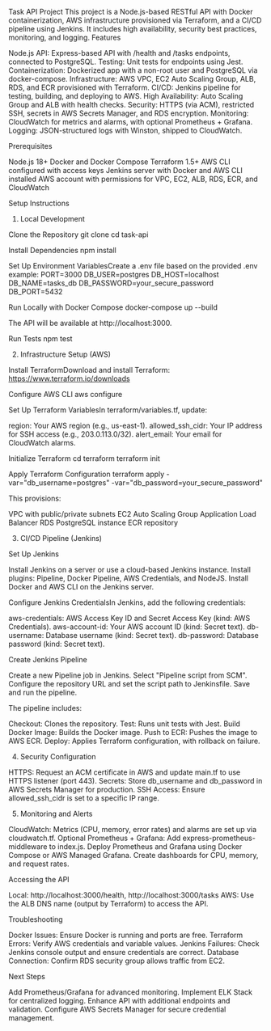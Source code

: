Task API Project
This project is a Node.js-based RESTful API with Docker containerization, AWS infrastructure provisioned via Terraform, and a CI/CD pipeline using Jenkins. It includes high availability, security best practices, monitoring, and logging.
Features

Node.js API: Express-based API with /health and /tasks endpoints, connected to PostgreSQL.
Testing: Unit tests for endpoints using Jest.
Containerization: Dockerized app with a non-root user and PostgreSQL via docker-compose.
Infrastructure: AWS VPC, EC2 Auto Scaling Group, ALB, RDS, and ECR provisioned with Terraform.
CI/CD: Jenkins pipeline for testing, building, and deploying to AWS.
High Availability: Auto Scaling Group and ALB with health checks.
Security: HTTPS (via ACM), restricted SSH, secrets in AWS Secrets Manager, and RDS encryption.
Monitoring: CloudWatch for metrics and alarms, with optional Prometheus + Grafana.
Logging: JSON-structured logs with Winston, shipped to CloudWatch.

Prerequisites

Node.js 18+
Docker and Docker Compose
Terraform 1.5+
AWS CLI configured with access keys
Jenkins server with Docker and AWS CLI installed
AWS account with permissions for VPC, EC2, ALB, RDS, ECR, and CloudWatch


Setup Instructions
1. Local Development

Clone the Repository
git clone <your-repo-url>
cd task-api


Install Dependencies
npm install


Set Up Environment VariablesCreate a .env file based on the provided .env example:
PORT=3000
DB_USER=postgres
DB_HOST=localhost
DB_NAME=tasks_db
DB_PASSWORD=your_secure_password
DB_PORT=5432


Run Locally with Docker Compose
docker-compose up --build

The API will be available at http://localhost:3000.

Run Tests
npm test



2. Infrastructure Setup (AWS)

Install TerraformDownload and install Terraform: https://www.terraform.io/downloads

Configure AWS CLI
aws configure


Set Up Terraform VariablesIn terraform/variables.tf, update:

region: Your AWS region (e.g., us-east-1).
allowed_ssh_cidr: Your IP address for SSH access (e.g., 203.0.113.0/32).
alert_email: Your email for CloudWatch alarms.


Initialize Terraform
cd terraform
terraform init


Apply Terraform Configuration
terraform apply -var="db_username=postgres" -var="db_password=your_secure_password"

This provisions:

VPC with public/private subnets
EC2 Auto Scaling Group
Application Load Balancer
RDS PostgreSQL instance
ECR repository



3. CI/CD Pipeline (Jenkins)

Set Up Jenkins

Install Jenkins on a server or use a cloud-based Jenkins instance.
Install plugins: Pipeline, Docker Pipeline, AWS Credentials, and NodeJS.
Install Docker and AWS CLI on the Jenkins server.


Configure Jenkins CredentialsIn Jenkins, add the following credentials:

aws-credentials: AWS Access Key ID and Secret Access Key (kind: AWS Credentials).
aws-account-id: Your AWS account ID (kind: Secret text).
db-username: Database username (kind: Secret text).
db-password: Database password (kind: Secret text).


Create Jenkins Pipeline

Create a new Pipeline job in Jenkins.
Select "Pipeline script from SCM".
Configure the repository URL and set the script path to Jenkinsfile.
Save and run the pipeline.

The pipeline includes:

Checkout: Clones the repository.
Test: Runs unit tests with Jest.
Build Docker Image: Builds the Docker image.
Push to ECR: Pushes the image to AWS ECR.
Deploy: Applies Terraform configuration, with rollback on failure.



4. Security Configuration

HTTPS: Request an ACM certificate in AWS and update main.tf to use HTTPS listener (port 443).
Secrets: Store db_username and db_password in AWS Secrets Manager for production.
SSH Access: Ensure allowed_ssh_cidr is set to a specific IP range.

5. Monitoring and Alerts

CloudWatch: Metrics (CPU, memory, error rates) and alarms are set up via cloudwatch.tf.
Optional Prometheus + Grafana:
Add express-prometheus-middleware to index.js.
Deploy Prometheus and Grafana using Docker Compose or AWS Managed Grafana.
Create dashboards for CPU, memory, and request rates.

Accessing the API

Local: http://localhost:3000/health, http://localhost:3000/tasks
AWS: Use the ALB DNS name (output by Terraform) to access the API.

Troubleshooting

Docker Issues: Ensure Docker is running and ports are free.
Terraform Errors: Verify AWS credentials and variable values.
Jenkins Failures: Check Jenkins console output and ensure credentials are correct.
Database Connection: Confirm RDS security group allows traffic from EC2.

Next Steps

Add Prometheus/Grafana for advanced monitoring.
Implement ELK Stack for centralized logging.
Enhance API with additional endpoints and validation.
Configure AWS Secrets Manager for secure credential management.
